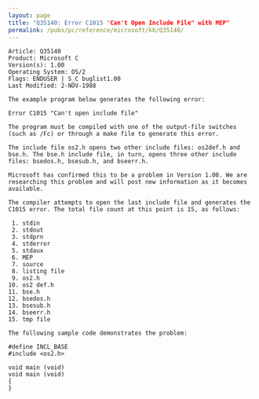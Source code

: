 ```yaml
---
layout: page
title: "Q35140: Error C1015 "Can't Open Include File" with MEP"
permalink: /pubs/pc/reference/microsoft/kb/Q35140/
---
```


	Article: Q35140
	Product: Microsoft C
	Version(s): 1.00
	Operating System: OS/2
	Flags: ENDUSER | S_C buglist1.00
	Last Modified: 2-NOV-1988
	
	The example program below generates the following error:
	
	Error C1015 "Can't open include file"
	
	The program must be compiled with one of the output-file switches
	(such as /Fc) or through a make file to generate this error.
	
	The include file os2.h opens two other include files: os2def.h and
	bse.h. The bse.h include file, in turn, opens three other include
	files: bsedos.h, bsesub.h, and bseerr.h.
	
	Microsoft has confirmed this to be a problem in Version 1.00. We are
	researching this problem and will post new information as it becomes
	available.
	
	The compiler attempts to open the last include file and generates the
	C1015 error. The total file count at this point is 15, as follows:
	
	 1. stdin
	 2. stdout
	 3. stdprn
	 4. stderror
	 5. stdaux
	 6. MEP
	 7. source
	 8. listing file
	 9. os2.h
	10. os2 def.h
	11. bse.h
	12. bsedos.h
	13. bsesub.h
	14. bseerr.h
	15. tmp file
	
	The following sample code demonstrates the problem:
	
	#define INCL_BASE
	#include <os2.h>
	
	void main (void)
	void main (void)
	{
	}
